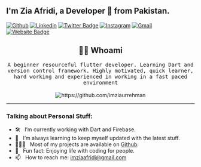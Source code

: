<!-- Your title -->
## I'm Zia Afridi, a Developer 🚀 from Pakistan.

<!-- Your badges
You can use the website to generate badges: https://shields.io/
-->

[![Github](https://img.shields.io/badge/-Github-000?style=flat&logo=Github&logoColor=white)](https://github.com/imziaurrehman)
[![Linkedin](https://img.shields.io/badge/-LinkedIn-blue?style=flat&logo=Linkedin&logoColor=white)](https://www.linkedin.com/in/imziaurrehman/)
[![Twitter Badge](https://img.shields.io/badge/-Twitter-00acee?style=flat-square&logo=Twitter&logoColor=white)](https://twitter.com/imziaurrehman)
[![Instagram](https://img.shields.io/badge/-Instagram-c13584?style=flat&labelColor=c13584&logo=instagram&logoColor=white)](https://www.instagram.com/realtimecoding)
[![Gmail](https://img.shields.io/badge/-Gmail-c14438?style=flat&logo=Gmail&logoColor=white)](mailto:imziaafridi@gmail.com)
[![Website Badge](https://img.shields.io/badge/Website-3b5998?style=flat-square&logo=google-chrome&logoColor=white)](https://realtimecoding.com/)
&nbsp;

<h2 align="center"> 👨‍💻 Whoami</h2>
<p align="center">
  <samp>A beginner resourceful flutter developer. Learning Dart and version control framework. Highly motivated, quick learner, hard working and experienced in working in a fast paced environment
  </samp>
  <br> <br>
  <img src="https://komarev.com/ghpvc/?username=imziaurrehman" alt="https://github.com/imziaurrehman" />
</p>

<hr>

### Talking about Personal Stuff:
- 🛠 &nbsp; I’m currently working with Dart and Firebase.
- 🚀 &nbsp; I’m always learning to keep myself updated with the latest stuff.
- 👨🏻‍💻 &nbsp; Most of my projects are available on [Github](https://github.com/imziaurrehman).
- 👾 &nbsp; Fun fact: Enjoying life with coding for people.
- 📫 &nbsp; How to reach me: imziaafridi@gmail.com
